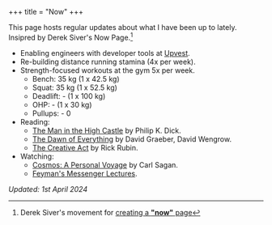 +++
title = "Now"
+++

This page hosts regular updates about what I have been up to lately.  
Insipred by Derek Siver's Now Page.[^1]

- Enabling engineers with developer tools at [Upvest](https://upvest.co/).
- Re-building distance running stamina (4x per week).
- Strength-focused workouts at the gym 5x per week.
  - Bench: 35 kg (1 x 42.5 kg)
  - Squat: 35 kg (1 x 52.5 kg)
  - Deadlift: - (1 x 100 kg)
  - OHP: - (1 x 30 kg)
  - Pullups: - 0
- Reading:
  - [The Man in the High Castle](https://www.goodreads.com/book/show/216363.The_Man_in_the_High_Castle) by Philip K. Dick.
  - [The Dawn of Everything](https://www.goodreads.com/book/show/56269264-the-dawn-of-everything) by David Graeber, David Wengrow.
  - [The Creative Act](https://archive.org/details/the-creative-act-by-rick-rubin/page/n84/mode/thumb) by Rick Rubin.
- Watching:
  - [Cosmos: A Personal Voyage](https://en.wikipedia.org/wiki/Cosmos:_A_Personal_Voyage?useskin=vector) by Carl Sagan.
  - [Feyman's Messenger Lectures](https://www.feynmanlectures.caltech.edu/messenger.html).

_Updated: 1st April 2024_

[^1]: Derek Siver's movement for [creating a **"now"** page](https://nownownow.com/about)
